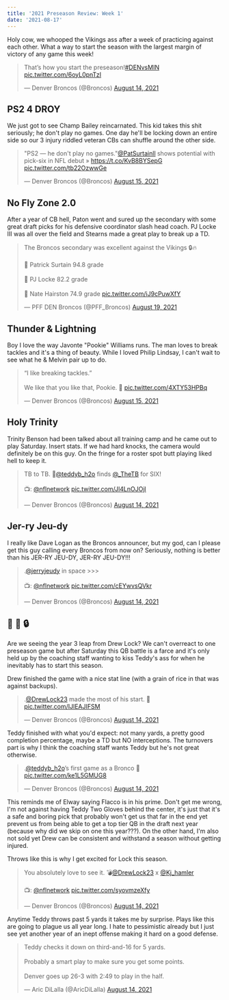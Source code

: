```yaml
---
title: '2021 Preseason Review: Week 1'
date: '2021-08-17'
---
```


Holy cow, we whooped the Vikings ass after a week of practicing against each other. What a way to start the season with the largest margin of victory of any game this week!

<blockquote class="twitter-tweet"><p lang="en" dir="ltr">That’s how you start the preseason!<a href="https://twitter.com/hashtag/DENvsMIN?src=hash&amp;ref_src=twsrc%5Etfw">#DENvsMIN</a> <a href="https://t.co/6oyL0pnTzI">pic.twitter.com/6oyL0pnTzI</a></p>&mdash; Denver Broncos (@Broncos) <a href="https://twitter.com/Broncos/status/1426679990209458177?ref_src=twsrc%5Etfw">August 14, 2021</a></blockquote> <script async src="https://platform.twitter.com/widgets.js" charset="utf-8"></script>

## PS2 4 DROY

We just got to see Champ Bailey reincarnated. This kid takes this shit seriously; he don't play no games. One day he'll be locking down an entire side so our 3 injury riddled veteran CBs can shuffle around the other side.

<blockquote class="twitter-tweet"><p lang="en" dir="ltr">&quot;PS2 — he don&#39;t play no games.&quot;<a href="https://twitter.com/PatSurtainll?ref_src=twsrc%5Etfw">@PatSurtainll</a> shows potential with pick-six in NFL debut » <a href="https://t.co/KvB8BYSepG">https://t.co/KvB8BYSepG</a> <a href="https://t.co/tb22OzwwGe">pic.twitter.com/tb22OzwwGe</a></p>&mdash; Denver Broncos (@Broncos) <a href="https://twitter.com/Broncos/status/1426924138472615938?ref_src=twsrc%5Etfw">August 15, 2021</a></blockquote> <script async src="https://platform.twitter.com/widgets.js" charset="utf-8"></script>

## No Fly Zone 2.0

After a year of CB hell, Paton went and sured up the secondary with some great draft picks for his defensive coordinator slash head coach. PJ Locke III was all over the field and Stearns made a great play to break up a TD.

<blockquote class="twitter-tweet"><p lang="en" dir="ltr">The Broncos secondary was excellent against the Vikings 🔒🔥<br><br>🔶 Patrick Surtain 94.8 grade<br><br>🔶 PJ Locke 82.2 grade<br><br>🔶 Nate Hairston 74.9 grade <a href="https://t.co/iJ9cPuwXfY">pic.twitter.com/iJ9cPuwXfY</a></p>&mdash; PFF DEN Broncos (@PFF_Broncos) <a href="https://twitter.com/PFF_Broncos/status/1428448395153264651?ref_src=twsrc%5Etfw">August 19, 2021</a></blockquote> <script async src="https://platform.twitter.com/widgets.js" charset="utf-8"></script>

## Thunder & Lightning

Boy I love the way Javonte "Pookie" Williams runs. The man loves to break tackles and it's a thing of beauty. While I loved Philip Lindsay, I can't wait to see what he & Melvin pair up to do.

<blockquote class="twitter-tweet"><p lang="en" dir="ltr">“I like breaking tackles.”<br><br>We like that you like that, Pookie. 👊 <a href="https://t.co/4XTY53HPBq">pic.twitter.com/4XTY53HPBq</a></p>&mdash; Denver Broncos (@Broncos) <a href="https://twitter.com/Broncos/status/1426944856782299140?ref_src=twsrc%5Etfw">August 15, 2021</a></blockquote> <script async src="https://platform.twitter.com/widgets.js" charset="utf-8"></script>

## Holy Trinity

Trinity Benson had been talked about all training camp and he came out to play Saturday. Insert stats. If we had hard knocks, the camera would definitely be on this guy. On the fringe for a roster spot butt playing liked hell to keep it.

<blockquote class="twitter-tweet"><p lang="en" dir="ltr">TB to TB. 🙌<a href="https://twitter.com/teddyb_h2o?ref_src=twsrc%5Etfw">@teddyb_h2o</a> finds <a href="https://twitter.com/_TheTB?ref_src=twsrc%5Etfw">@_TheTB</a> for SIX!<br><br>📺: <a href="https://twitter.com/nflnetwork?ref_src=twsrc%5Etfw">@nflnetwork</a> <a href="https://t.co/Jl4LnOJOjl">pic.twitter.com/Jl4LnOJOjl</a></p>&mdash; Denver Broncos (@Broncos) <a href="https://twitter.com/Broncos/status/1426663307625177088?ref_src=twsrc%5Etfw">August 14, 2021</a></blockquote> <script async src="https://platform.twitter.com/widgets.js" charset="utf-8"></script>

## Jer-ry Jeu-dy
I really like Dave Logan as the Broncos announcer, but my god, can I please get this guy calling every Broncos from now on? Seriously, nothing is better than his JER-RY JEU-DY, JER-RY JEU-DY!!!

<blockquote class="twitter-tweet"><p lang="en" dir="ltr">.<a href="https://twitter.com/jerryjeudy?ref_src=twsrc%5Etfw">@jerryjeudy</a> in space &gt;&gt;&gt;<br><br>📺: <a href="https://twitter.com/nflnetwork?ref_src=twsrc%5Etfw">@nflnetwork</a> <a href="https://t.co/cEYwvsQVkr">pic.twitter.com/cEYwvsQVkr</a></p>&mdash; Denver Broncos (@Broncos) <a href="https://twitter.com/Broncos/status/1426647945227632642?ref_src=twsrc%5Etfw">August 14, 2021</a></blockquote> <script async src="https://platform.twitter.com/widgets.js" charset="utf-8"></script>

## :horse: :chicken: :lock:

Are we seeing the year 3 leap from Drew Lock? We can't overreact to one preseason game but after Saturday this QB battle is a farce and it's only held up by the coaching staff wanting to kiss Teddy's ass for when he inevitably has to start this season.

Drew finished the game with a nice stat line (with a grain of rice in that was against backups).

<blockquote class="twitter-tweet"><p lang="en" dir="ltr">.<a href="https://twitter.com/DrewLock23?ref_src=twsrc%5Etfw">@DrewLock23</a> made the most of his start. 👊 <a href="https://t.co/IJlEAJIFSM">pic.twitter.com/IJlEAJIFSM</a></p>&mdash; Denver Broncos (@Broncos) <a href="https://twitter.com/Broncos/status/1426661984443932672?ref_src=twsrc%5Etfw">August 14, 2021</a></blockquote> <script async src="https://platform.twitter.com/widgets.js" charset="utf-8"></script>

Teddy finished with what you'd expect: not many yards, a pretty good completion percentage, maybe a TD but NO interceptions. The turnovers part is why I think the coaching staff wants Teddy but he's not great otherwise.

<blockquote class="twitter-tweet"><p lang="en" dir="ltr">.<a href="https://twitter.com/teddyb_h2o?ref_src=twsrc%5Etfw">@teddyb_h2o</a>’s first game as a Bronco 👏 <a href="https://t.co/ke1L5GMUG8">pic.twitter.com/ke1L5GMUG8</a></p>&mdash; Denver Broncos (@Broncos) <a href="https://twitter.com/Broncos/status/1426670682444767233?ref_src=twsrc%5Etfw">August 14, 2021</a></blockquote> <script async src="https://platform.twitter.com/widgets.js" charset="utf-8"></script>

This reminds me of Elway saying Flacco is in his prime. Don't get me wrong, I'm not against having Teddy Two Gloves behind the center, it's just that it's a safe and boring pick that probably won't get us that far in the end yet prevent us from being able to get a top tier QB in the draft next year (because why did we skip on one this year???). On the other hand, I'm also not sold yet Drew can be consistent and withstand a season without getting injured.

Throws like this is why I get excited for Lock this season.

<blockquote class="twitter-tweet"><p lang="en" dir="ltr">You absolutely love to see it. 💣<a href="https://twitter.com/DrewLock23?ref_src=twsrc%5Etfw">@DrewLock23</a> x <a href="https://twitter.com/Kj_hamler?ref_src=twsrc%5Etfw">@Kj_hamler</a><br><br>📺: <a href="https://twitter.com/nflnetwork?ref_src=twsrc%5Etfw">@nflnetwork</a> <a href="https://t.co/syovmzeXfy">pic.twitter.com/syovmzeXfy</a></p>&mdash; Denver Broncos (@Broncos) <a href="https://twitter.com/Broncos/status/1426642508444954627?ref_src=twsrc%5Etfw">August 14, 2021</a></blockquote> <script async src="https://platform.twitter.com/widgets.js" charset="utf-8"></script>

Anytime Teddy throws past 5 yards it takes me by surprise. Plays like this are going to plague us all year long. I hate to pessimistic already but I just see yet another year of an inept offense making it hard on a good defense.

<blockquote class="twitter-tweet"><p lang="en" dir="ltr">Teddy checks it down on third-and-16 for 5 yards. <br><br>Probably a smart play to make sure you get some points.<br><br>Denver goes up 26-3 with 2:49 to play in the half.</p>&mdash; Aric DiLalla (@AricDiLalla) <a href="https://twitter.com/AricDiLalla/status/1426654598735958018?ref_src=twsrc%5Etfw">August 14, 2021</a></blockquote> <script async src="https://platform.twitter.com/widgets.js" charset="utf-8"></script>